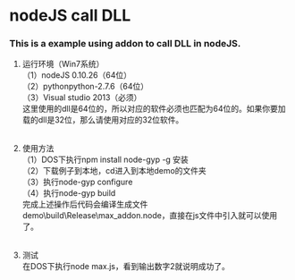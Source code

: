 # nodeJS call DLL

### This is a example using addon to call DLL in nodeJS.

1. 运行环境（Win7系统）<br>
    （1）nodeJS 0.10.26（64位）<br>
    （2）pythonpython-2.7.6（64位）<br>
    （3）Visual studio 2013（必须）<br>
    这里使用的dll是64位的，所以对应的软件必须也匹配为64位的。如果你要加载的dll是32位，那么请使用对应的32位软件。<br><br>

2. 使用方法<br>
    （1）DOS下执行npm install node-gyp -g 安装<br>
    （2）下载例子到本地，cd进入到本地demo的文件夹<br>
    （3）执行node-gyp configure<br>
    （4）执行node-gyp build<br>
    完成上述操作后代码会编译生成文件demo\build\Release\max_addon.node，直接在js文件中引入就可以使用了。<br><br>

3. 测试 <br>
    在DOS下执行node max.js，看到输出数字2就说明成功了。
